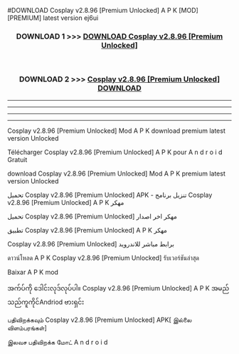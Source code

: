 #DOWNLOAD Cosplay v2.8.96  [Premium Unlocked] A P K [MOD] [PREMIUM] latest version ej6ui



<div align="center">

<h3>DOWNLOAD 1 >>> <a href="https://teeasianyam.web.app?sq=Cosplay v2.8.96  [Premium Unlocked]">DOWNLOAD Cosplay v2.8.96  [Premium Unlocked] </a></h3><br>

<h3>DOWNLOAD 2 >>> <a href="https://teeasianyam.web.app?sq=Cosplay v2.8.96  [Premium Unlocked] ">Cosplay v2.8.96  [Premium Unlocked]  DOWNLOAD </a></h3>

</div>


----------------------------------------------------------

----------------------------------------------------------

----------------------------------------------------------

----------------------------------------------------------


Cosplay v2.8.96  [Premium Unlocked]  Mod A P K download premium latest version Unlocked

Télécharger Cosplay v2.8.96  [Premium Unlocked]  A P K pour A n d r o i d Gratuit

download Cosplay v2.8.96  [Premium Unlocked]  Mod A P K premium latest version Unlocked

تحميل Cosplay v2.8.96  [Premium Unlocked]  APK - تنزيل برنامج Cosplay v2.8.96  [Premium Unlocked]  A P K مهكر

تحميل Cosplay v2.8.96  [Premium Unlocked]  مهكر اخر اصدار

تطبيق Cosplay v2.8.96  [Premium Unlocked]  A P K مهكر

Cosplay v2.8.96  [Premium Unlocked]  برابط مباشر للاندرويد

ดาวน์โหลด A P K Cosplay v2.8.96  [Premium Unlocked]  รับเวอร์ชันล่าสุด

Baixar A P K mod

အက်ပ်ကို ဒေါင်းလုဒ်လုပ်ပါ။ Cosplay v2.8.96  [Premium Unlocked]  A P K အမည်သည်ကူကိုင်Andriod ဗားရှင်း

பதிவிறக்கவும் Cosplay v2.8.96  [Premium Unlocked]  APK[ இல்லை விளம்பரங்கள்] 
 
இலவச பதிவிறக்க மோட் A n d r o i d



